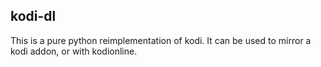 ## kodi-dl
This is a pure python reimplementation of kodi. It can be used to mirror a kodi addon, or with kodionline.
